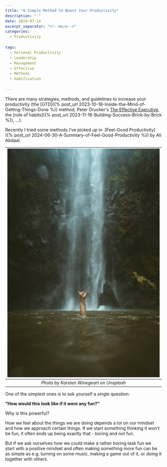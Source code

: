 ```yaml
---
title: "A Simple Method to Boost Your Productivity"
description: "-"
date: 2024-07-14
excerpt_separator: "<!--more-->"
categories:
  - Productivity

tags:
  - Personal Productivity
  - Leadership
  - Management
  - Effective
  - Methods
  - Gamification

---
```


There are many strategies, methods, and guidelines to increase your productivity (the [GTD]({% post_url 2023-10-18-Inside-the-Mind-of-Getting-Things-Done %}) method, Peter Drucker's [The Effective Executive](https://www.google.com/search?q=The+Effective+Executive), the [role of habits]({% post_url 2023-11-16-Building-Success-Brick-by-Brick %}), …).

Recently I tried some methods I’ve picked up in  [Feel-Good Productivity]({% post_url 2024-06-30-A-Summary-of-Feel-Good-Productivity %}) by Ali Abdaal.

| ![image](/assets/images/karsten-winegeart-fun_waterfall-unsplash.jpg) |
|:--:|
| *Photo by Karsten Winegeart on Unsplash* |

One of the simplest ones is to ask yourself a single question:

**“How would this look like if it were any fun?”**

Why is this powerful?

How we feel about the things we are doing depends a lot on our mindset and how we approach certain things. If we start something thinking it won't be fun, it often ends up being exactly that - boring and not fun.

But if we ask ourselves how we could make a rather boring task fun we start with a positive mindset and often making something more fun can be as simple as e.g. turning on some music, making a game out of it, or doing it together with others.